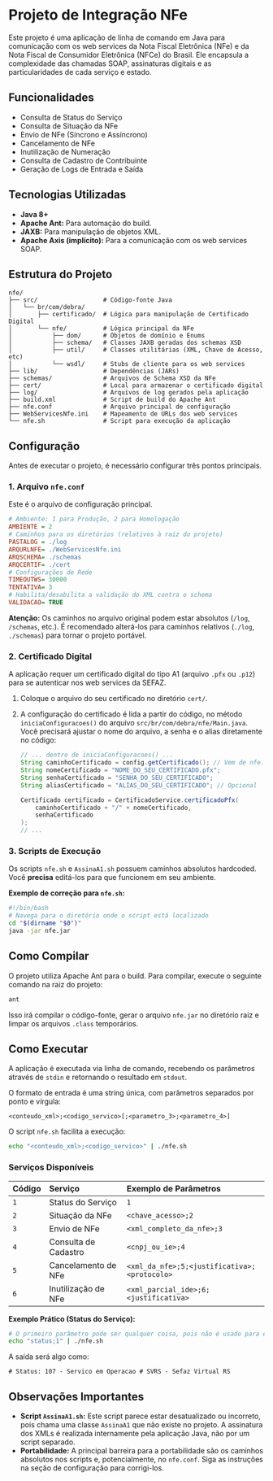 # Projeto de Integração NFe

Este projeto é uma aplicação de linha de comando em Java para comunicação com os web services da Nota Fiscal Eletrônica (NFe) e da Nota Fiscal de Consumidor Eletrônica (NFCe) do Brasil. Ele encapsula a complexidade das chamadas SOAP, assinaturas digitais e as particularidades de cada serviço e estado.

## Funcionalidades

- Consulta de Status do Serviço
- Consulta de Situação da NFe
- Envio de NFe (Síncrono e Assíncrono)
- Cancelamento de NFe
- Inutilização de Numeração
- Consulta de Cadastro de Contribuinte
- Geração de Logs de Entrada e Saída

## Tecnologias Utilizadas

- **Java 8+**
- **Apache Ant:** Para automação do build.
- **JAXB:** Para manipulação de objetos XML.
- **Apache Axis (implícito):** Para a comunicação com os web services SOAP.

## Estrutura do Projeto

```
nfe/
├── src/                  # Código-fonte Java
│   └── br/com/debra/
│       ├── certificado/  # Lógica para manipulação de Certificado Digital
│       └── nfe/          # Lógica principal da NFe
│           ├── dom/      # Objetos de domínio e Enums
│           ├── schema/   # Classes JAXB geradas dos schemas XSD
│           ├── util/     # Classes utilitárias (XML, Chave de Acesso, etc)
│           └── wsdl/     # Stubs de cliente para os web services
├── lib/                  # Dependências (JARs)
├── schemas/              # Arquivos de Schema XSD da NFe
├── cert/                 # Local para armazenar o certificado digital
├── log/                  # Arquivos de log gerados pela aplicação
├── build.xml             # Script de build do Apache Ant
├── nfe.conf              # Arquivo principal de configuração
├── WebServicesNfe.ini    # Mapeamento de URLs dos web services
└── nfe.sh                # Script para execução da aplicação
```

## Configuração

Antes de executar o projeto, é necessário configurar três pontos principais.

### 1. Arquivo `nfe.conf`

Este é o arquivo de configuração principal.

```ini
# Ambiente: 1 para Produção, 2 para Homologação
AMBIENTE = 2
# Caminhos para os diretórios (relativos à raiz do projeto)
PASTALOG = ./log
ARQURLNFE= ./WebServicesNfe.ini
ARQSCHEMA= ./schemas
ARQCERTIF= ./cert
# Configurações de Rede
TIMEOUTWS= 30000
TENTATIVA= 3
# Habilita/desabilita a validação do XML contra o schema
VALIDACAO= TRUE
```
**Atenção:** Os caminhos no arquivo original podem estar absolutos (`/log`, `/schemas`, etc.). É recomendado alterá-los para caminhos relativos (`./log`, `./schemas`) para tornar o projeto portável.

### 2. Certificado Digital

A aplicação requer um certificado digital do tipo A1 (arquivo `.pfx` ou `.p12`) para se autenticar nos web services da SEFAZ.

1.  Coloque o arquivo do seu certificado no diretório `cert/`.
2.  A configuração do certificado é lida a partir do código, no método `iniciaConfiguracoes()` do arquivo `src/br/com/debra/nfe/Main.java`. Você precisará ajustar o nome do arquivo, a senha e o alias diretamente no código:

    ```java
    // ... dentro de iniciaConfiguracoes() ...
    String caminhoCertificado = config.getCertificado(); // Vem de nfe.conf -> /cert
    String nomeCertificado = "NOME_DO_SEU_CERTIFICADO.pfx";
    String senhaCertificado = "SENHA_DO_SEU_CERTIFICADO";
    String aliasCertificado = "ALIAS_DO_SEU_CERTIFICADO"; // Opcional

    Certificado certificado = CertificadoService.certificadoPfx(
        caminhoCertificado + "/" + nomeCertificado, 
        senhaCertificado
    );
    // ...
    ```

### 3. Scripts de Execução

Os scripts `nfe.sh` e `AssinaA1.sh` possuem caminhos absolutos hardcoded. Você **precisa** editá-los para que funcionem em seu ambiente.

**Exemplo de correção para `nfe.sh`:**

```bash
#!/bin/bash
# Navega para o diretório onde o script está localizado
cd "$(dirname "$0")"
java -jar nfe.jar
```

## Como Compilar

O projeto utiliza Apache Ant para o build. Para compilar, execute o seguinte comando na raiz do projeto:

```bash
ant
```

Isso irá compilar o código-fonte, gerar o arquivo `nfe.jar` no diretório raiz e limpar os arquivos `.class` temporários.

## Como Executar

A aplicação é executada via linha de comando, recebendo os parâmetros através de `stdin` e retornando o resultado em `stdout`.

O formato de entrada é uma string única, com parâmetros separados por ponto e vírgula:

```
<conteudo_xml>;<codigo_servico>[;<parametro_3>;<parametro_4>]
```

O script `nfe.sh` facilita a execução:

```bash
echo "<conteudo_xml>;<codigo_servico>" | ./nfe.sh
```

### Serviços Disponíveis

| Código | Serviço               | Exemplo de Parâmetros                                 |
| :----- | :-------------------- | :---------------------------------------------------- |
| `1`    | Status do Serviço     | `1`                                                   |
| `2`    | Situação da NFe       | `<chave_acesso>;2`                                    |
| `3`    | Envio de NFe          | `<xml_completo_da_nfe>;3`                             |
| `4`    | Consulta de Cadastro  | `<cnpj_ou_ie>;4`                                      |
| `5`    | Cancelamento de NFe   | `<xml_da_nfe>;5;<justificativa>;<protocolo>`          |
| `6`    | Inutilização de NFe   | `<xml_parcial_ide>;6;<justificativa>`                 |

**Exemplo Prático (Status do Serviço):**

```bash
# O primeiro parâmetro pode ser qualquer coisa, pois não é usado para este serviço.
echo "status;1" | ./nfe.sh
```

A saída será algo como:

```
# Status: 107 - Servico em Operacao # SVRS - Sefaz Virtual RS
```

## Observações Importantes

*   **Script `AssinaA1.sh`:** Este script parece estar desatualizado ou incorreto, pois chama uma classe `AssinaA1` que não existe no projeto. A assinatura dos XMLs é realizada internamente pela aplicação Java, não por um script separado.
*   **Portabilidade:** A principal barreira para a portabilidade são os caminhos absolutos nos scripts e, potencialmente, no `nfe.conf`. Siga as instruções na seção de configuração para corrigi-los. 